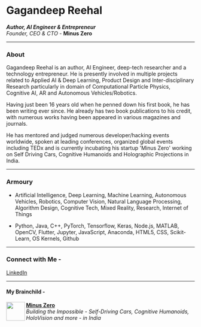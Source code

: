 # Gagandeep Reehal
*__Author, AI Engineer & Entrepreneur__ \
Founder, CEO & CTO -* **Minus Zero**
____
### About

Gagandeep Reehal is an author, AI Engineer, deep-tech researcher and a technology entrepreneur. He is presently involved in multiple projects related to Applied AI & Deep Learning, Product Design and Inter-disciplinary Research particularly in domain of Computational Particle Physics, Cognitive AI, AR and Autonomous Vehicles/Robotics.

Having just been 16 years old when he penned down his first book, he has been writing ever since. He already has two book publications to his credit, with numerous works having been appeared in various magazines and journals.

He has mentored and judged numerous developer/hacking events worldwide, spoken at leading conferences, organized global events including TEDx and is currently incubating his startup 'Minus Zero' working on Self Driving Cars, Cognitive Humanoids and Holographic Projections in India. 

___


### Armoury

- Artificial Intelligence, Deep Learning, Machine Learning, Autonomous Vehicles, Robotics, Computer Vision, Natural Language Processing, Algorithm Design, Cognitive Tech, Mixed Reality, Research, Internet of Things

- Python, Java, C++, PyTorch, Tensorflow, Keras, Node.js, MATLAB, OpenCV, Flutter, Jupyter, JavaScript, Anaconda, HTML5, CSS, Scikit-Learn, OS Kernels, Github

____
### Connect with Me -

[LinkedIn](https://www.linkedin.com/in/gagandeepreehal/)

___
#### My Brainchild -
<p> <img align="left" src="https://avatars3.githubusercontent.com/u/70444900?s=180&v=4" width="50" height="50" />
  <b> <a href="https://minuszero.in"> Minus Zero </a> </b> <br>
  <i> Building the Impossible - Self-Driving Cars, Cognitive Humanoids, HoloVision and more - in India </i> </p>

